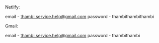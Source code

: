 Netlify: 

email - thambi.service.help@gmail.com
password - thambithambithambi


Gmail:

email - thambi.service.help@gmail.com
password - thambithambi
